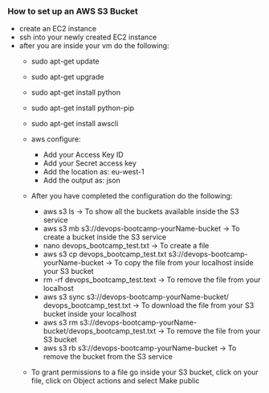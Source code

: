 ### How to set up an AWS S3 Bucket

- create an EC2 instance
- ssh into your newly created EC2 instance
- after you are inside your vm do the following:
	- sudo apt-get update
	- sudo apt-get upgrade
	- sudo apt-get install python
	- sudo apt-get install python-pip
	- sudo apt-get install awscli
	- aws configure:
		- Add your Access Key ID
		- Add your Secret access key
		- Add the location as: eu-west-1
		- Add the output as: json
	
	- After you have completed the configuration do the following:
		- aws s3 ls -> To show all the buckets available inside the S3 service
		- aws s3 mb s3://devops-bootcamp-yourName-bucket -> To create a bucket inside the S3 service
		- nano devops_bootcamp_test.txt -> To create a file
		- aws s3 cp devops_bootcamp_test.txt s3://devops-bootcamp-yourName-bucket -> To copy the file from your localhost inside your S3 bucket
		- rm -rf devops_bootcamp_test.text -> To remove the file from your localhost
		- aws s3 sync s3://devops-bootcamp-yourName-bucket/ devops_bootcamp_test.txt -> To download the file from your S3 bucket inside your localhost
		- aws s3 rm s3://devops-bootcamp-yourName-bucket/devops_bootcamp_test.txt -> To remove the file from your S3 bucket
		- aws s3 rb s3://devops-bootcamp-yourName-bucket -> To remove the bucket from the S3 service
	
	- To grant permissions to a file go inside your S3 bucket, click on your file, click on Object actions and select Make public

